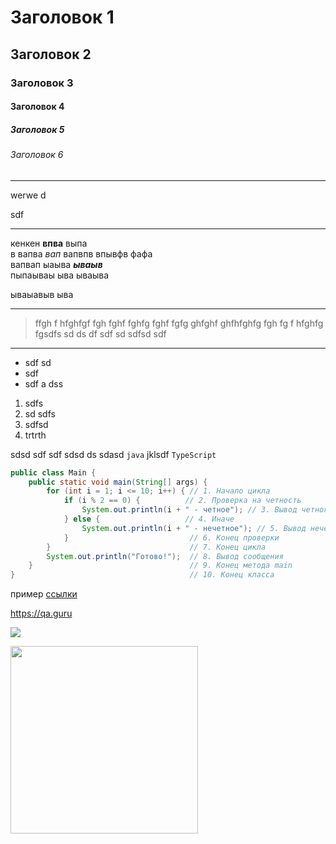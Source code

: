 # Заголовок 1

## Заголовок 2

### Заголовок 3

#### Заголовок 4

##### Заголовок 5

###### Заголовок 6

---
werwe
d

sdf

---

кенкен **впва** выпа  
в вапва *вап* вапвпв впывфв фафа  
вапвап ыаыва ***ываыв***  
пыпаываы ыва 
ываыва

ываыавыв ыва

---

> ffgh f hfghfgf fgh fghf fghfg fghf fgfg ghfghf ghfhfghfg fgh fg f hfghfg  fgsdfs sd ds df
> sdf sd sdfsd sdf
> 
----
- sdf sd 
- sdf 
- sdf a dss 

1. sdfs
2. sd sdfs 
3. sdfsd 
4. trtrth 

sdsd sdf  sdf sdsd ds sdasd  `java` jklsdf `TypeScript`

```java
public class Main {
    public static void main(String[] args) {
        for (int i = 1; i <= 10; i++) { // 1. Начало цикла
            if (i % 2 == 0) {          // 2. Проверка на четность
                System.out.println(i + " - четное"); // 3. Вывод четного числа
            } else {                   // 4. Иначе
                System.out.println(i + " - нечетное"); // 5. Вывод нечетного числа
            }                           // 6. Конец проверки
        }                               // 7. Конец цикла
        System.out.println("Готово!");  // 8. Вывод сообщения
    }                                   // 9. Конец метода main
}                                       // 10. Конец класса
```

пример [ссылки](https://ya.ru)

<https://qa.guru>

![](https://yastatic.net/naydex/yandex-search/T11WC4I78/f07356LiEoe/oy8wX2aDVwwjt8Z7hJgoAogldflY384rnuCjiD6X-Ar1EMDDwvYVgfy5P6ZxfBa_LQMevvk9dSCPaGxFmZRFk2siv9Au2p2HbOIAaEOcZot)

<img src="https://yastatic.net/naydex/yandex-search/T11WC4I78/f07356LiEoe/oy8wX2aDVwwjt8Z7hJgoAogldflY384rnuCjiD6X-Ar1EMDDwvYVgfy5P6ZxfBa_LQMevvk9dSCPaGxFmZRFk2siv9Au2p2HbOIAaEOcZot" width="300">
